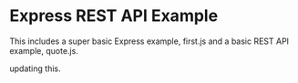 # Express REST API Example

This includes a super basic Express example, first.js and a basic REST API example, quote.js. 

updating this.
